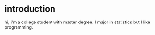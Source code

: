 # introduction

hi, i'm a college student with master degree. I major in statistics but I like programming.
